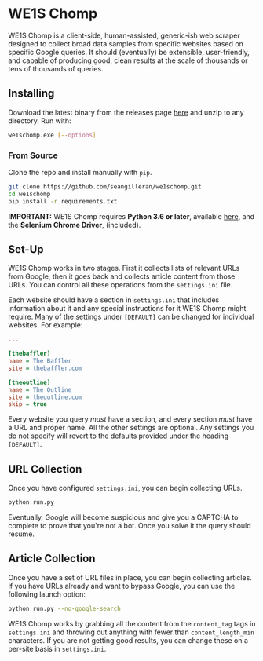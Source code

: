 # WE1S Chomp

WE1S Chomp is a client-side, human-assisted, generic-ish web scraper designed to collect broad data samples from specific websites based on specific Google queries. It should (eventually) be extensible, user-friendly, and capable of producing good, clean results at the scale of thousands or tens of thousands of queries.

## Installing

Download the latest binary from the releases page [here](https://github.com/seangilleran/we1schomp/releases) and unzip to any directory. Run with:

```bash
we1schomp.exe [--options]
```

### From Source

Clone the repo and install manually with ```pip```.

```bash
git clone https://github.com/seangilleran/we1schomp.git
cd we1schomp
pip install -r requirements.txt
```

 **IMPORTANT:** WE1S Chomp requires **Python 3.6 or later**, available [here](https://www.python.org/), and the **Selenium Chrome Driver**, (included).

## Set-Up

WE1S Chomp works in two stages. First it collects lists of relevant URLs from Google, then it goes back and collects article content from those URLs. You can control all these operations from the ```settings.ini``` file.

Each website should have a section in ```settings.ini``` that includes information about it and any special instructions for it WE1S Chomp might require. Many of the settings under ```[DEFAULT]``` can be changed for individual websites. For example:

```ini
...

[thebaffler]
name = The Baffler
site = thebaffler.com

[theoutline]
name = The Outline
site = theoutline.com
skip = true
```

Every website you query *must* have a section, and every section *must* have a URL and proper name. All the other settings are optional. Any settings you do not specify will revert to the defaults provided under the heading ```[DEFAULT]```.

## URL Collection

Once you have configured ```settings.ini```, you can begin collecting URLs.

```bash
python run.py
```

Eventually, Google will become suspicious and give you a CAPTCHA to complete to prove that you're not a bot. Once you solve it the query should resume.

## Article Collection

Once you have a set of URL files in place, you can begin collecting articles. If you have URLs already and want to bypass Google, you can use the following launch option:

```bash
python run.py --no-google-search
```

WE1S Chomp works by grabbing all the content from the ```content_tag``` tags in ```settings.ini``` and throwing out anything with fewer than ```content_length_min``` characters. If you are not getting good results, you can change these on a per-site basis in ```settings.ini```.
